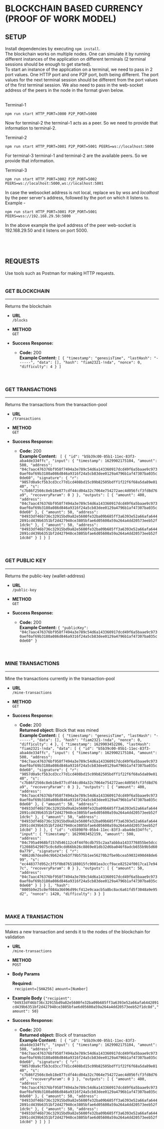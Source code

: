 # BLOCKCHAIN BASED CURRENCY (PROOF OF WORK MODEL)

## SETUP
Install dependencies by executing `npm install`. <br/>
The blockchain works on multiple nodes. One can simulate it by running different instances of the application on different terminals (2 terminal sessions should be enough to get started).<br/>
To start an instance of the application on a terminal, we need to pass in 2 port values. One HTTP port and one P2P port, both being different. The port values for the next terminal session should be different from the port values of the first terminal session.
We also need to pass in the web-socket address of the peers in the node in the format given below.<br/></br>

Terminal-1 <br/>
```
npm run start HTTP_PORT=3000 P2P_PORT=5000
```
Now for terminal-2 the terminal-1 acts as a peer. So we need to provide that information to terminal-2.<br/>

Terminal-2 <br/>
```
npm run start HTTP_PORT=3001 P2P_PORT=5001 PEERS=ws://localhost:5000
```
For terminal-3 terminal-1 and terminal-2 are the available peers. So we provide that information. <br/>

Terminal-3 <br/>
```
npm run start HTTP_PORT=3002 P2P_PORT=5002 PEERS=ws://localhost:5000,ws://localhost:5001
```

In case the websocket address is not local, replace *ws* by *wss* and *localhost* by the peer server's address, followed by the port on which it listens to. Example - <br/>
```
npm run start HTTP_PORT=3001 P2P_PORT=5001 PEERS=wss://192.168.29.50:5000
```
In the above example the ipv4 address of the peer web-socket is 192.168.29.50 and it listens on port 5000. <br/><br/><br/><br/>


## REQUESTS
Use tools such as Postman for making HTTP requests. <br/><br/>

### GET BLOCKCHAIN
---
Returns the blockchain

* **URL** <br/>
`/blocks`

* **METHOD** <br/>
`GET`

* **Success Response:**

  * **Code:** 200 <br />
    **Example Content:** ```[
    {
        "timestamp": "genesisTime",
        "lastHash": "------",
        "data": [],
        "hash": "fiam2321-!nda",
        "nonce": 0,
        "difficulty": 4
    }
]```
<br/><br/><br/>

### GET TRANSACTIONS
---
Returns the transactions from the transaction-pool

* **URL** <br/>
`/transactions`

* **METHOD** <br/>
`GET`

* **Success Response:**

  * **Code:** 200 <br />
    **Example Content:** ```
    [
    {
        "id": "b5b39c00-05b1-11ec-83f3-aba4de334ffc",
        "input": {
            "timestamp": 1629902175104,
            "amount": 500,
            "address": "04c7aac476376bf958f7494a3e789c54d6a143360917dcd49f6a5baae9c9730aef0af69b3180a086d846a9316f24a5cb83dee0129a4796b1af47307ba035c0de60",
            "signature": {
                "r": "9057d0a9cf5b3cd3cc77d1cd408bd15c09b82505bdff1f22f6f68a5da89e0140",
                "s": "c7b86f2566c8eb18e877cdf44cd04a32c7064e754272aec4d056fcf3fd8d76a9",
                "recoveryParam": 0
            }
        },
        "outputs": [
            {
                "amount": 400,
                "address": "04c7aac476376bf958f7494a3e789c54d6a143360917dcd49f6a5baae9c9730aef0af69b3180a086d846a9316f24a5cb83dee0129a4796b1af47307ba035c0de60"
            },
            {
                "amount": 50,
                "address": "04933df46b736c32915bd9a82e5600fe32ba09b685ff3a6393e52a66afa6442891cd439b6351bf2d427940ce3805bfae6d05600a59a264a4dd20573eeb52f1dc9c"
            },
            {
                "amount": 50,
                "address": "04933df46b736c32915bd9a82e5600fe32ba09b685ff3a6393e52a66afa6442891cd439b6351bf2d427940ce3805bfae6d05600a59a264a4dd20573eeb52f1dc8d"
            }
        ]
    }
]```
<br/><br/><br/>

### GET PUBLIC KEY
---
Returns the public-key (wallet-address)

* **URL** <br/>
`/public-key`

* **METHOD** <br/>
`GET`

* **Success Response:**

  * **Code:** 200 <br />
    **Example Content:** ```{
    "publicKey": "04c7aac476376bf958f7494a3e789c54d6a143360917dcd49f6a5baae9c9730aef0af69b3180a086d846a9316f24a5cb83dee0129a4796b1af47307ba035c0de60"
}```
<br/><br/><br/>

### MINE TRANSACTIONS
---
Mine the transactions currently in the transaction-pool

* **URL** <br/>
`/mine-transactions`

* **METHOD** <br/>
`GET`

* **Success Response:**

  * **Code:** 200 <br />
    **Returned object:** Block that was mined <br/>
    **Example Content:** ```[
    {
        "timestamp": "genesisTime",
        "lastHash": "------",
        "data": [],
        "hash": "fiam2321-!nda",
        "nonce": 0,
        "difficulty": 4
    },
    {
        "timestamp": 1629903452206,
        "lastHash": "fiam2321-!nda",
        "data": [
            {
                "id": "b5b39c00-05b1-11ec-83f3-aba4de334ffc",
                "input": {
                    "timestamp": 1629902175104,
                    "amount": 500,
                    "address": "04c7aac476376bf958f7494a3e789c54d6a143360917dcd49f6a5baae9c9730aef0af69b3180a086d846a9316f24a5cb83dee0129a4796b1af47307ba035c0de60",
                    "signature": {
                        "r": "9057d0a9cf5b3cd3cc77d1cd408bd15c09b82505bdff1f22f6f68a5da89e0140",
                        "s": "c7b86f2566c8eb18e877cdf44cd04a32c7064e754272aec4d056fcf3fd8d76a9",
                        "recoveryParam": 0
                    }
                },
                "outputs": [
                    {
                        "amount": 400,
                        "address": "04c7aac476376bf958f7494a3e789c54d6a143360917dcd49f6a5baae9c9730aef0af69b3180a086d846a9316f24a5cb83dee0129a4796b1af47307ba035c0de60"
                    },
                    {
                        "amount": 50,
                        "address": "04933df46b736c32915bd9a82e5600fe32ba09b685ff3a6393e52a66afa6442891cd439b6351bf2d427940ce3805bfae6d05600a59a264a4dd20573eeb52f1dc9c"
                    },
                    {
                        "amount": 50,
                        "address": "04933df46b736c32915bd9a82e5600fe32ba09b685ff3a6393e52a66afa6442891cd439b6351bf2d427940ce3805bfae6d05600a59a264a4dd20573eeb52f1dc8d"
                    }
                ]
            },
            {
                "id": "c65898f0-05b4-11ec-83f3-aba4de334ffc",
                "input": {
                    "timestamp": 1629903452159,
                    "amount": 500,
                    "address": "04c795a4968bf157d546112c4f44f0cdb755c2aa7abbba1433776855be5dccf120885429075c0c6d9cdd66bb26c8869e01db32d6ba046f8adcb655b9b5d600a779",
                    "signature": {
                        "r": "4862d67dea94c9b6243eb3f79b575b1ee56270b2fbe9bcea59032490d48de699",
                        "s": "ec448377d952c3f5f0b8765188015fc9001ea3ccf9ace82524f0017ca17e947c",
                        "recoveryParam": 0
                    }
                },
                "outputs": [
                    {
                        "amount": 50,
                        "address": "04c7aac476376bf958f7494a3e789c54d6a143360917dcd49f6a5baae9c9730aef0af69b3180a086d846a9316f24a5cb83dee0129a4796b1af47307ba035c0de60"
                    }
                ]
            }
        ],
        "hash": "0005b9e25c0ef084a36696d99cf412e9caacb5a8bc8ac6a61fd5f3048a9e95d2",
        "nonce": 1420,
        "difficulty": 3
    }
]```
<br/><br/><br/>

### MAKE A TRANSACTION
---
Makes a new transaction and sends it to the nodes of the blockchain for validation

* **URL** <br/>
`/mine-transactions`

* **METHOD** <br/>
`POST`

*  **Body Params**

   **Required:**<br/>```
      recipient=[SHA256]```
      ```amount=[Number]```
    
* **Example Body**
  ```{"recipient": "04933df46b736c32915bd9a82e5600fe32ba09b685ff3a6393e52a66afa6442891cd439b6351bf2d427940ce3805bfae6d05600a59a264a4dd20573eeb52f1dc8d","amount": 50}```

* **Success Response:**

  * **Code:** 200 <br />
    **Returned object:** Block of transaction <br/>
    **Example Content:** ```
    [
    {
        "id": "b5b39c00-05b1-11ec-83f3-aba4de334ffc",
        "input": {
            "timestamp": 1629902175104,
            "amount": 500,
            "address": "04c7aac476376bf958f7494a3e789c54d6a143360917dcd49f6a5baae9c9730aef0af69b3180a086d846a9316f24a5cb83dee0129a4796b1af47307ba035c0de60",
            "signature": {
                "r": "9057d0a9cf5b3cd3cc77d1cd408bd15c09b82505bdff1f22f6f68a5da89e0140",
                "s": "c7b86f2566c8eb18e877cdf44cd04a32c7064e754272aec4d056fcf3fd8d76a9",
                "recoveryParam": 0
            }
        },
        "outputs": [
            {
                "amount": 400,
                "address": "04c7aac476376bf958f7494a3e789c54d6a143360917dcd49f6a5baae9c9730aef0af69b3180a086d846a9316f24a5cb83dee0129a4796b1af47307ba035c0de60"
            },
            {
                "amount": 50,
                "address": "04933df46b736c32915bd9a82e5600fe32ba09b685ff3a6393e52a66afa6442891cd439b6351bf2d427940ce3805bfae6d05600a59a264a4dd20573eeb52f1dc9c"
            },
            {
                "amount": 50,
                "address": "04933df46b736c32915bd9a82e5600fe32ba09b685ff3a6393e52a66afa6442891cd439b6351bf2d427940ce3805bfae6d05600a59a264a4dd20573eeb52f1dc8d"
            }
        ]
    }
]```
<br/><br/><br/>
